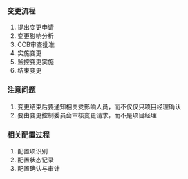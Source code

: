 ### 变更流程

1. 提出变更申请
2. 变更影响分析
3. CCB审查批准
4. 实施变更
5. 监控变更实施
6. 结束变更

### 注意问题

1. 变更结束后要通知相关受影响人员，而不仅仅只项目经理确认
2. 要由变更控制委员会审核变更请求，而不是项目经理

### 相关配置过程
1. 配置项识别
2. 配置状态记录
3. 配置确认与审计